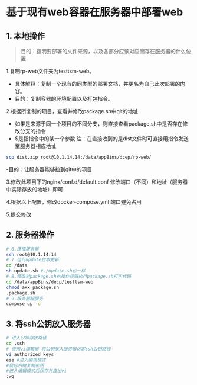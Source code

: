 # 基于现有web容器在服务器中部署web

## 1. 本地操作

> 目的：指明要部署的文件来源，以及各部分应该对应储存在服务器的什么位置

1.复制rp-web文件夹为testtsm-web。

- 具体解释：复制一个现有的同类型的部署文档，并更名为自己此次部署的内容。
- 目的：复制容器的环境配置以及打包指令。

2.根据所复制的项目，查看并修改package.sh中git的地址

- 如果是来源于同一个项目的不同分支，则直接查看package.sh中是否存在修改分支的指令
- $是指指令中的某一个参数
注：在直接收到的是dist文件时可直接用指令发送至服务器相应地址

```sh
scp dist.zip root@10.1.14.14:/data/appBins/dcep/rp-web/
```

-目的：让服务器能够拉到git中的项目

3.修改此项目下的nginx/conf.d/default.conf  修改端口（不同）和地址（服务器中实际存放的地址）即可

4.根据以上配置，修改docker-compose.yml 端口避免占用


5.提交修改

## 2. 服务器操作

```sh
# 6.连接服务器
ssh root@10.1.14.14
# 7.运行update拉取更新
cd /data
sh update.sh #./update.sh也一样
# 8.修改对package.sh的操作权限执行package.sh打包代码
cd /data/appBins/decp/testtsm-web
chmod a+x package.sh
.package.sh
# 9.服务器起服务
compose up -d
```

## 3. 将ssh公钥放入服务器

```sh
# 进入公钥存放路径
cd .ssh
# 使用vi编辑器 将公钥放入服务器访客ssh公钥路径
vi authorized_keys 
ese #进入编辑模式
#鼠标右键复制密钥
#进入编辑模式后保存并推出vi
:wq 
```